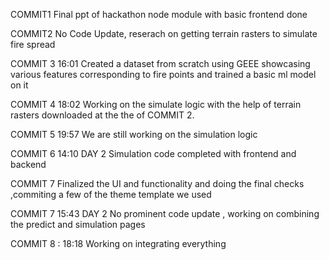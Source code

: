 COMMIT1 
Final ppt of hackathon 
node module with basic frontend done


COMMIT2
No Code Update, reserach on getting terrain rasters to simulate fire spread


COMMIT 3 16:01
Created a dataset from scratch using GEEE showcasing various features corresponding to fire points and trained a basic ml model on it 


COMMIT 4 18:02
Working on the simulate logic with the help of terrain rasters downloaded at the the of COMMIT 2.

COMMIT 5 19:57
We are still working on the simulation logic


COMMIT 6 14:10 DAY 2
Simulation code completed with frontend and backend 

COMMIT 7 
Finalized the UI and functionality and doing the final checks ,commiting a few of the theme template we used 



COMMIT 7 15:43 DAY 2
No prominent code update , working on combining the predict and simulation pages

COMMIT 8 : 18:18 
Working on integrating everything 


